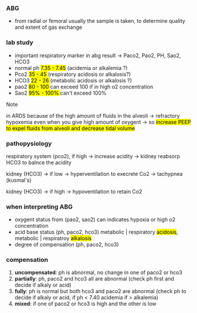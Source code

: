 ### ABG
- from radial or femoral usually the sample is taken, to determine quality and extent of gas exchange

### lab study
- important respiratory marker in abg result -> Paco2, Pao2, PH, Sao2, HCO3
- normal ph <mark>7.35 - 7.45</mark> (acidemia or alkalemia ?)
- Pco2 <mark> 35 - 45 </mark>
(respiratory acidosis or alkalosis?)
- HCO3 <mark> 22 - 26 </mark>
(metabolic acidosis or alkalosis ?)
- pao2 <mark> 80 - 100 </mark>
can exceed 100 if in high o2 concentration
- Sao2 <mark> 95% - 100% </mark>
can't exceed 100%

> [!NOTE]
> in ARDS because of the high amount of fluids in the alveoli -> refractory hypoxemia even when you give high amount of oxygent -> so <mark>increase PEEP to expel fluids from alveoli and decrease tidal volume</mark>

### pathopysiology

respiratory system (pco2), if high -> increase acidity -> kidney reabsorp HCO3 to balnce the acidity

kidney (HCO3) -> if low -> hyperventilation to execrete Co2 -> tachypnea (kusmal's)

kidney (HCO3) -> if high -> hypoventilation to retain Co2 

### when interpreting ABG
- oxygent status from (pao2, sao2)
can indicates hypoxia or high o2 concentration
- acid base status (ph, paco2, hco3)
metabolic | respiratory <mark>acidosis</mark>, metabolic | respiratroy <mark>alkalosis</mark>
- degree of compensation (ph, paco2, hco3)

### compensation 
1. **uncompensated**: ph is abnormal, no change in one of paco2 or hco3
2. **partially**: ph, paco2 and hco3 all are abnormal (check ph first and decide if alkaly or acid)
3. **fully**: ph is normal but both hco3 and paco2 are abnormal (check ph to decide if alkaly or acid, if ph < 7.40 acidemia if > alkalemia)
4. **mixed**: if one of paco2 or hco3 is high and the other is low
